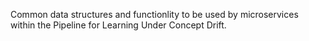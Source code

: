 Common data structures and functionlity to be used by microservices within the Pipeline for Learning Under Concept Drift.